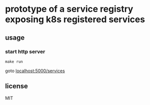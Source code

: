 # prototype of a service registry exposing k8s registered services

## usage

### start http server
```
make run
```

goto [localhost:5000/services](http://localhost:5000/services?namespace=&field_selector=&label_selector=)

## license
MIT
